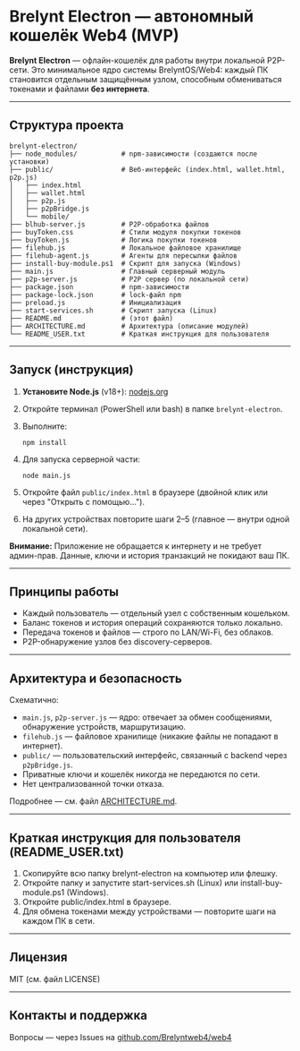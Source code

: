 # Brelynt Electron — автономный кошелёк Web4 (MVP)

**Brelynt Electron** — офлайн-кошелёк для работы внутри локальной P2P-сети.
Это минимальное ядро системы BrelyntOS/Web4: каждый ПК становится отдельным защищённым узлом,
способным обмениваться токенами и файлами **без интернета**.

---

## Структура проекта

```
brelynt-electron/
├── node_modules/           # npm-зависимости (создаются после установки)
├── public/                 # Веб-интерфейс (index.html, wallet.html, p2p.js)
│   ├── index.html
│   ├── wallet.html
│   ├── p2p.js
│   ├── p2pBridge.js
│   └── mobile/
├── blhub-server.js         # P2P-обработка файлов
├── buyToken.css            # Стили модуля покупки токенов
├── buyToken.js             # Логика покупки токенов
├── filehub.js              # Локальное файловое хранилище
├── filehub-agent.js        # Агенты для пересылки файлов
├── install-buy-module.ps1  # Скрипт для запуска (Windows)
├── main.js                 # Главный серверный модуль
├── p2p-server.js           # P2P сервер (по локальной сети)
├── package.json            # npm-зависимости
├── package-lock.json       # lock-файл npm
├── preload.js              # Инициализация
├── start-services.sh       # Скрипт запуска (Linux)
├── README.md               # (этот файл)
├── ARCHITECTURE.md         # Архитектура (описание модулей)
└── README_USER.txt         # Краткая инструкция для пользователя
```

---

## Запуск (инструкция)

1. **Установите Node.js** (v18+): [nodejs.org](https://nodejs.org/)
2. Откройте терминал (PowerShell или bash) в папке `brelynt-electron`.
3. Выполните:

   ```
   npm install
   ```
4. Для запуска серверной части:

   ```
   node main.js
   ```
5. Откройте файл `public/index.html` в браузере (двойной клик или через "Открыть с помощью...").
6. На других устройствах повторите шаги 2–5 (главное — внутри одной локальной сети).

**Внимание:**
Приложение не обращается к интернету и не требует админ-прав.
Данные, ключи и история транзакций не покидают ваш ПК.

---

## Принципы работы

* Каждый пользователь — отдельный узел с собственным кошельком.
* Баланс токенов и история операций сохраняются только локально.
* Передача токенов и файлов — строго по LAN/Wi-Fi, без облаков.
* P2P-обнаружение узлов без discovery-серверов.

---

## Архитектура и безопасность

Схематично:

* `main.js`, `p2p-server.js` — ядро: отвечает за обмен сообщениями, обнаружение устройств, маршрутизацию.
* `filehub.js` — файловое хранилище (никакие файлы не попадают в интернет).
* `public/` — пользовательский интерфейс, связанный с backend через `p2pBridge.js`.
* Приватные ключи и кошелёк никогда не передаются по сети.
* Нет централизованной точки отказа.

Подробнее — см. файл [ARCHITECTURE.md](./ARCHITECTURE.md).

---

## Краткая инструкция для пользователя (README\_USER.txt)

1. Скопируйте всю папку brelynt-electron на компьютер или флешку.
2. Откройте папку и запустите start-services.sh (Linux) или install-buy-module.ps1 (Windows).
3. Откройте public/index.html в браузере.
4. Для обмена токенами между устройствами — повторите шаги на каждом ПК в сети.

---

## Лицензия

MIT (см. файл LICENSE)

---

## Контакты и поддержка

Вопросы — через Issues на [github.com/Brelyntweb4/web4](https://github.com/Brelyntweb4/web4)
